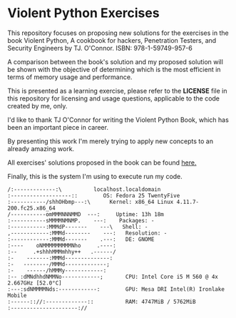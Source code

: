 # Violent Python Exercises  
This repository focuses on proposing new solutions for the exercises in the book Violent Python, A cookbook for hackers, Penetration Testers, and Security Engineers by TJ. O'Connor. ISBN: 978-1-59749-957-6

A comparison between the book's solution and my proposed solution will be shown with the objective of determining which is the most efficient in terms of memory usage and performance.

This is presented as a learning exercise, please refer to the **LICENSE** file in this repository for licensing and usage questions, applicable to the code created by me, only.

I'd like to thank TJ O'Connor for writing the Violent Python Book, which has been an important piece in career.  

By presenting this work I'm merely trying to apply new concepts to an already amazing work.    

All exercises' solutions proposed in the book can be found [here.](https://booksite.elsevier.com/9781597499576/chapters.php)

Finally, this is the system I'm using to execute run my code.
```
/:-------------:\          localhost.localdomain
:-------------------::        OS: Fedora 25 TwentyFive
:-----------/shhOHbmp---:\      Kernel: x86_64 Linux 4.11.7-200.fc25.x86_64
/-----------omMMMNNNMMD  ---:     Uptime: 13h 18m
:-----------sMMMMNMNMP.    ---:    Packages: -
:-----------:MMMdP-------    ---\   Shell: -
,------------:MMMd--------    ---:   Resolution: -
:------------:MMMd-------    .---:   DE: GNOME
:----    oNMMMMMMMMMNho     .----:   
:--     .+shhhMMMmhhy++   .------/   
:-    -------:MMMd--------------:    
:-   --------/MMMd-------------;     
:-    ------/hMMMy------------:      
:-- :dMNdhhdNMMNo------------;       CPU: Intel Core i5 M 560 @ 4x 2.667GHz [52.0°C]
:---:sdNMMMMNds:------------:        GPU: Mesa DRI Intel(R) Ironlake Mobile
:------:://:-------------::          RAM: 4747MiB / 5762MiB
:---------------------://           
```
